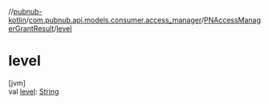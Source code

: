//[pubnub-kotlin](../../../index.md)/[com.pubnub.api.models.consumer.access_manager](../index.md)/[PNAccessManagerGrantResult](index.md)/[level](level.md)

# level

[jvm]\
val [level](level.md): [String](https://kotlinlang.org/api/latest/jvm/stdlib/kotlin/-string/index.html)
